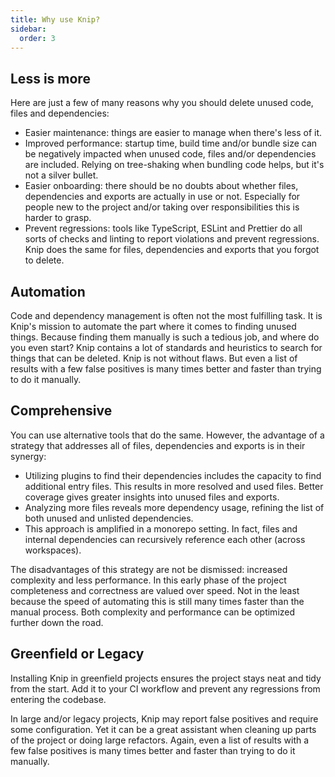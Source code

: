 ```yaml
---
title: Why use Knip?
sidebar:
  order: 3
---
```


## Less is more

Here are just a few of many reasons why you should delete unused code, files and
dependencies:

- Easier maintenance: things are easier to manage when there's less of it.
- Improved performance: startup time, build time and/or bundle size can be
  negatively impacted when unused code, files and/or dependencies are included.
  Relying on tree-shaking when bundling code helps, but it's not a silver
  bullet.
- Easier onboarding: there should be no doubts about whether files, dependencies
  and exports are actually in use or not. Especially for people new to the
  project and/or taking over responsibilities this is harder to grasp.
- Prevent regressions: tools like TypeScript, ESLint and Prettier do all sorts
  of checks and linting to report violations and prevent regressions. Knip does
  the same for files, dependencies and exports that you forgot to delete.

## Automation

Code and dependency management is often not the most fulfilling task. It is
Knip's mission to automate the part where it comes to finding unused things.
Because finding them manually is such a tedious job, and where do you even
start? Knip contains a lot of standards and heuristics to search for things that
can be deleted. Knip is not without flaws. But even a list of results with a few
false positives is many times better and faster than trying to do it manually.

## Comprehensive

You can use alternative tools that do the same. However, the advantage of a
strategy that addresses all of files, dependencies and exports is in their
synergy:

- Utilizing plugins to find their dependencies includes the capacity to find
  additional entry files. This results in more resolved and used files. Better
  coverage gives greater insights into unused files and exports.
- Analyzing more files reveals more dependency usage, refining the list of both
  unused and unlisted dependencies.
- This approach is amplified in a monorepo setting. In fact, files and internal
  dependencies can recursively reference each other (across workspaces).

The disadvantages of this strategy are not be dismissed: increased complexity
and less performance. In this early phase of the project completeness and
correctness are valued over speed. Not in the least because the speed of
automating this is still many times faster than the manual process. Both
complexity and performance can be optimized further down the road.

## Greenfield or Legacy

Installing Knip in greenfield projects ensures the project stays neat and tidy
from the start. Add it to your CI workflow and prevent any regressions from
entering the codebase.

In large and/or legacy projects, Knip may report false positives and require
some configuration. Yet it can be a great assistant when cleaning up parts of
the project or doing large refactors. Again, even a list of results with a few
false positives is many times better and faster than trying to do it manually.
